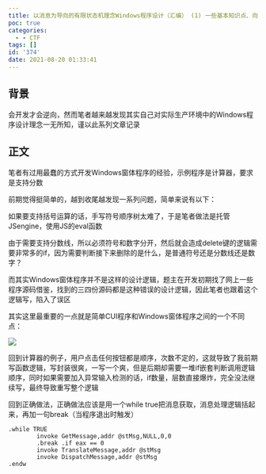```yaml
---
title: 以消息为导向的有限状态机理念Windows程序设计（汇编） (1) 一些基本知识点、向操作系统注册一个窗口
poc: true
categories:
  - - CTF
tags: []
id: '374'
date: 2021-08-20 01:33:41
---
```


## 背景

会开发才会逆向，然而笔者越来越发现其实自己对实际生产环境中的Windows程序设计理念一无所知，谨以此系列文章记录

## 正文

笔者有过用最蠢的方式开发Windows窗体程序的经验，示例程序是计算器，要求是支持分数

前期觉得挺简单的，越到收尾越发现一系列问题，简单来说有以下：

如果要支持括号运算的话，手写符号顺序树太难了，于是笔者做法是托管JSengine，使用JS的eval函数

由于需要支持分数线，所以必须符号和数字分开，然后就会造成delete键的逻辑需要非常多的if，因为需要判断接下来删除的是什么，是普通符号还是分数线还是数字？

而其实Windows窗体程序并不是这样的设计逻辑，题主在开发初期找了网上一些程序源码借鉴，找到的三四份源码都是这种错误的设计逻辑，因此笔者也跟着这个逻辑写，陷入了误区

其实这里最重要的一点就是简单CUI程序和Windows窗体程序之间的一个不同点：

![](https://raw.githubusercontent.com/Valkierja/ALLPIC/main/img/202303181052750.png)

回到计算器的例子，用户点击任何按钮都是顺序，次数不定的，这就导致了我前期写函数逻辑，写封装很爽，一写一个爽，但是后期却需要一堆if嵌套判断调用逻辑顺序，同时如果需要加入异常输入检测的话，if数量，层数直接爆炸，完全没法继续写，最终导致重写整个逻辑

回到正确做法，正确做法应该是用一个while true把消息获取，消息处理逻辑括起来，再加一句break（当程序退出时触发）

```
.while TRUE
        invoke GetMessage,addr @stMsg,NULL,0,0
        .break .if eax == 0
        invoke TranslateMessage,addr @stMsg
        invoke DispatchMessage,addr @stMsg
.endw
```